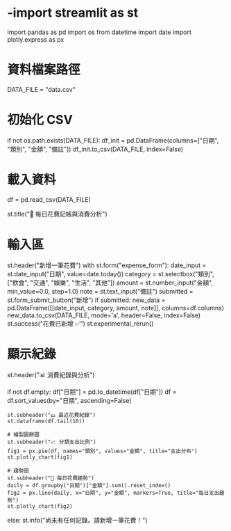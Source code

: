 # -import streamlit as st
import pandas as pd
import os
from datetime import date
import plotly.express as px

# 資料檔案路徑
DATA_FILE = "data.csv"

# 初始化 CSV
if not os.path.exists(DATA_FILE):
    df_init = pd.DataFrame(columns=["日期", "類別", "金額", "備註"])
    df_init.to_csv(DATA_FILE, index=False)

# 載入資料
df = pd.read_csv(DATA_FILE)

st.title("📒 每日花費記帳與消費分析")

# 輸入區
st.header("新增一筆花費")
with st.form("expense_form"):
    date_input = st.date_input("日期", value=date.today())
    category = st.selectbox("類別", ["飲食", "交通", "娛樂", "生活", "其他"])
    amount = st.number_input("金額", min_value=0.0, step=1.0)
    note = st.text_input("備註")
    submitted = st.form_submit_button("新增")
    if submitted:
        new_data = pd.DataFrame([[date_input, category, amount, note]], columns=df.columns)
        new_data.to_csv(DATA_FILE, mode='a', header=False, index=False)
        st.success("花費已新增 ✅")
        st.experimental_rerun()

# 顯示紀錄
st.header("📊 消費紀錄與分析")

if not df.empty:
    df["日期"] = pd.to_datetime(df["日期"])
    df = df.sort_values(by="日期", ascending=False)
    
    st.subheader("💵 最近花費紀錄")
    st.dataframe(df.tail(10))

    # 繪製圓餅圖
    st.subheader("📈 分類支出比例")
    fig1 = px.pie(df, names="類別", values="金額", title="支出分布")
    st.plotly_chart(fig1)

    # 趨勢圖
    st.subheader("📅 每日花費趨勢")
    daily = df.groupby("日期")["金額"].sum().reset_index()
    fig2 = px.line(daily, x="日期", y="金額", markers=True, title="每日支出趨勢")
    st.plotly_chart(fig2)
else:
    st.info("尚未有任何記錄。請新增一筆花費！")
